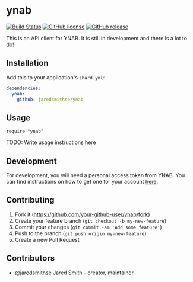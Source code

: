 # ynab
[![Build Status](https://travis-ci.org/jaredsmithse/ynab.svg?branch=master)](https://travis-ci.org/jaredsmithse/ynab)
[![GitHub license](https://img.shields.io/github/license/c910335/mass-spec.svg)](https://github.com/c910335/mass-spec/blob/master/LICENSE)
[![GitHub release](https://img.shields.io/github/release/jaredsmithse/ynab.svg)](https://github.com/jaredsmithse/ynab/releases)

This is an API client for YNAB. It is still in development and there is a lot to do!

## Installation

Add this to your application's `shard.yml`:

```yaml
dependencies:
  ynab:
    github: jaredsmithse/ynab
```

## Usage

```crystal
require "ynab"
```

TODO: Write usage instructions here

## Development

For development, you will need a personal access token from YNAB. You can find instructions on how to get one for your account [here](https://api.youneedabudget.com).

## Contributing

1. Fork it (<https://github.com/your-github-user/ynab/fork>)
2. Create your feature branch (`git checkout -b my-new-feature`)
3. Commit your changes (`git commit -am 'Add some feature'`)
4. Push to the branch (`git push origin my-new-feature`)
5. Create a new Pull Request

## Contributors

- [@jaredsmithse](https://github.com/jaredsmithse) Jared Smith - creator, maintainer
